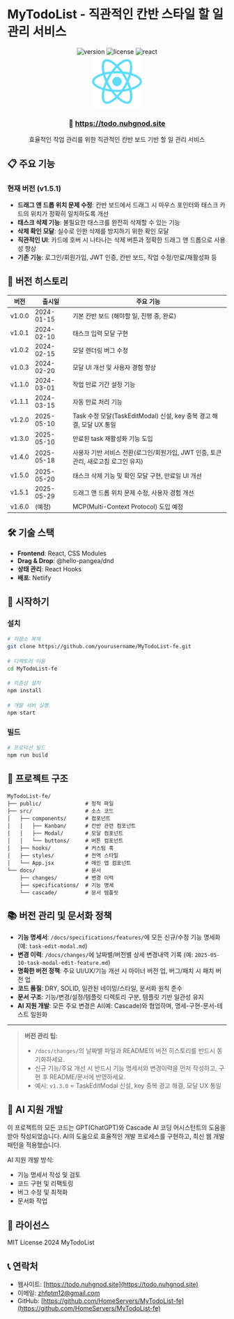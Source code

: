 # MyTodoList - 직관적인 칸반 스타일 할 일 관리 서비스

<div align="center">
  <img src="https://img.shields.io/badge/version-v1.5.1-green" alt="version" />
  <img src="https://img.shields.io/badge/license-MIT-green" alt="license" />
  <img src="https://img.shields.io/badge/react-18.2.0-61DAFB" alt="react" />
</div>

<div align="center">
  <img src="public/logo192.png" alt="MyTodoList Logo" width="120" />
  <h3> 🚀 <a href="https://todo.nuhgnod.site">https://todo.nuhgnod.site</a></h3>
  <p>효율적인 작업 관리를 위한 직관적인 칸반 보드 기반 할 일 관리 서비스</p>
</div>

## 📋 주요 기능

### 현재 버전 (v1.5.1)
- **드래그 앤 드롭 위치 문제 수정**: 칸반 보드에서 드래그 시 마우스 포인터와 태스크 카드의 위치가 정확히 일치하도록 개선
- **태스크 삭제 기능**: 불필요한 태스크를 완전히 삭제할 수 있는 기능
- **삭제 확인 모달**: 실수로 인한 삭제를 방지하기 위한 확인 모달
- **직관적인 UI**: 카드에 호버 시 나타나는 삭제 버튼과 정확한 드래그 앤 드롭으로 사용성 향상
- **기존 기능**: 로그인/회원가입, JWT 인증, 칸반 보드, 작업 수정/만료/재활성화 등

## 🚀 버전 히스토리

| 버전 | 출시일 | 주요 기능 |
|------|--------|----------|
| v1.0.0 | 2024-01-15 | 기본 칸반 보드 (해야할 일, 진행 중, 완료) |
| v1.0.1 | 2024-02-10 | 태스크 입력 모달 구현 |
| v1.0.2 | 2024-02-15 | 모달 렌더링 버그 수정 |
| v1.0.3 | 2024-02-20 | 모달 UI 개선 및 사용자 경험 향상 |
| v1.1.0 | 2024-03-01 | 작업 만료 기간 설정 기능 |
| v1.1.1 | 2024-03-15 | 자동 만료 처리 기능 |
| v1.2.0 | 2025-05-10 | Task 수정 모달(TaskEditModal) 신설, key 중복 경고 해결, 모달 UX 통일 |
| v1.3.0 | 2025-05-10 | 만료된 task 재활성화 기능 도입 |
| v1.4.0 | 2025-05-18 | 사용자 기반 서비스 전환(로그인/회원가입, JWT 인증, 토큰 관리, 새로고침 로그인 유지) |
| v1.5.0 | 2025-05-20 | 태스크 삭제 기능 및 확인 모달 구현, 만료일 UI 개선 |
| v1.5.1 | 2025-05-29 | 드래그 앤 드롭 위치 문제 수정, 사용자 경험 개선 |
| v1.6.0 | (예정) | MCP(Multi-Context Protocol) 도입 예정 |

## 🛠️ 기술 스택

- **Frontend**: React, CSS Modules
- **Drag & Drop**: @hello-pangea/dnd
- **상태 관리**: React Hooks
- **배포**: Netlify

## 🚀 시작하기

### 설치

```bash
# 저장소 복제
git clone https://github.com/yourusername/MyTodoList-fe.git

# 디렉토리 이동
cd MyTodoList-fe

# 의존성 설치
npm install

# 개발 서버 실행
npm start
```

### 빌드

```bash
# 프로덕션 빌드
npm run build
```

## 📝 프로젝트 구조

```
MyTodoList-fe/
├── public/              # 정적 파일
├── src/                 # 소스 코드
│   ├── components/      # 컴포넌트
│   │   ├── Kanban/      # 칸반 관련 컴포넌트
│   │   ├── Modal/       # 모달 컴포넌트
│   │   └── buttons/     # 버튼 컴포넌트
│   ├── hooks/           # 커스텀 훅
│   ├── styles/          # 전역 스타일
│   └── App.jsx          # 메인 앱 컴포넌트
└── docs/                # 문서
    ├── changes/         # 변경 이력
    ├── specifications/  # 기능 명세
    └── cascade/         # 문서 템플릿
```

## 📚 버전 관리 및 문서화 정책

- **기능 명세서**: `/docs/specifications/features/`에 모든 신규/수정 기능 명세화 (예: `task-edit-modal.md`)
- **변경 이력**: `/docs/changes/`에 날짜별/버전별 상세 변경내역 기록 (예: `2025-05-10-task-modal-edit-feature.md`)
- **명확한 버전 정책**: 주요 UI/UX/기능 개선 시 마이너 버전 업, 버그/패치 시 패치 버전 업
- **코드 품질**: DRY, SOLID, 일관된 네이밍/스타일, 문서화 원칙 준수
- **문서 구조**: 기능/변경/설정/템플릿 디렉토리 구분, 템플릿 기반 일관성 유지
- **AI 지원 개발**: 모든 주요 변경은 AI(예: Cascade)와 협업하며, 명세-구현-문서-테스트 일원화

---

> **버전 관리 팁:**
> - `/docs/changes/`의 날짜별 파일과 README의 버전 히스토리를 반드시 동기화하세요.
> - 신규 기능/주요 개선 시 반드시 기능 명세서와 변경이력을 먼저 작성하고, 구현 후 README/문서에 반영하세요.
> - 예시: `v1.3.0` = TaskEditModal 신설, key 중복 경고 해결, 모달 UX 통일


## 🤖 AI 지원 개발

이 프로젝트의 모든 코드는 GPT(ChatGPT)와 Cascade AI 코딩 어시스턴트의 도움을 받아 작성되었습니다. AI의 도움으로 효율적인 개발 프로세스를 구현하고, 최신 웹 개발 패턴을 적용했습니다.

AI 지원 개발 방식:
- 기능 명세서 작성 및 검토
- 코드 구현 및 리팩토링
- 버그 수정 및 최적화
- 문서화 작업

## 📄 라이선스

MIT License 2024 MyTodoList

## 📞 연락처

- 웹사이트: [https://todo.nuhgnod.site](https://todo.nuhgnod.site)
- 이메일: zhfptm12@gmail.com
- GitHub: [https://github.com/HomeServers/MyTodoList-fe](https://github.com/HomeServers/MyTodoList-fe)
